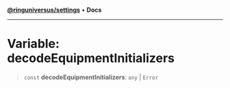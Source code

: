 [**@ringuniversus/settings**](../README.md) • **Docs**

---

# Variable: decodeEquipmentInitializers

> `const` **decodeEquipmentInitializers**: `any` \| `Error`
